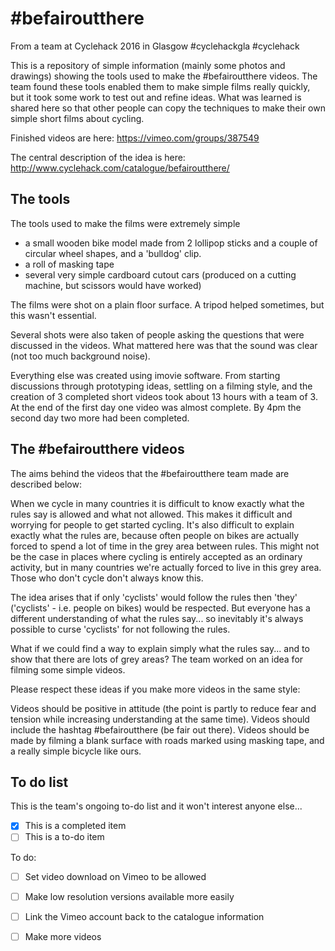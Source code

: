 # \#befairoutthere
From a team at Cyclehack 2016 in Glasgow \#cyclehackgla \#cyclehack

This is a repository of simple information (mainly some photos and drawings) showing the tools used to make the \#befairoutthere videos. The team found these tools enabled them to make simple films really quickly, but it took some work to test out and refine ideas. What was learned is shared here so that other people can copy the techniques to make their own simple short films about cycling. 

Finished videos are here: https://vimeo.com/groups/387549

The central description of the idea is here: http://www.cyclehack.com/catalogue/befairoutthere/

## The tools

The tools used to make the films were extremely simple 
- a small wooden bike model made from 2 lollipop sticks and a couple of circular wheel shapes, and a 'bulldog' clip. 
- a roll of masking tape
- several very simple cardboard cutout cars (produced on a cutting machine, but scissors would have worked)

The films were shot on a plain floor surface. A tripod helped sometimes, but this wasn't essential. 

Several shots were also taken of people asking the questions that were discussed in the videos. What mattered here was that the sound was clear (not too much background noise).

Everything else was created using imovie software. From starting discussions through prototyping ideas, settling on a filming style, and the creation of 3 completed short videos took about 13 hours with a team of 3. At the end of the first day one video was almost complete. By 4pm the second day two more had been completed.

## The \#befairoutthere videos

The aims behind the videos that the \#befairoutthere team made are described below:

When we cycle in many countries it is difficult to know exactly what the rules say is allowed and what not allowed. This makes it difficult and worrying for people to get started cycling. It's also difficult to explain exactly what the rules are, because often people on bikes are actually forced to spend a lot of time in the grey area between rules. This might not be the case in places where cycling is entirely accepted as an ordinary activity, but in many countries we're actually forced to live in this grey area. Those who don't cycle don't always know this.

The idea arises that if only 'cyclists' would follow the rules then 'they' ('cyclists' - i.e. people on bikes) would be respected. But everyone has a different understanding of what the rules say... so inevitably it's always possible to curse 'cyclists' for not following the rules.

What if we could find a way to explain simply what the rules say... and to show that there are lots of grey areas? The team worked on an idea for filming some simple videos. 

Please respect these ideas if you make more videos in the same style:

Videos should be positive in attitude (the point is partly to reduce fear and tension while increasing understanding at the same time).
Videos should include the hashtag #befairoutthere (be fair out there).
Videos should be made by filming a blank surface with roads marked using masking tape, and a really simple bicycle like ours.

## To do list

This is the team's ongoing to-do list and it won't interest anyone else...

- [x] This is a completed item
- [ ] This is a to-do item

To do:
- [ ] Set video download on Vimeo to be allowed
- [ ] Make low resolution versions available more easily
- [ ] Link the Vimeo account back to the catalogue information
- [ ] Make more videos
 

